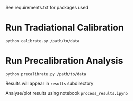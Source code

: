 See requirements.txt for packages used

# Run Tradiational Calibration

`python calibrate.py /path/to/data`

# Run Precalibration Analysis

`python precalibrate.py /path/to/data`

Results will appear in `results` subdirectory

Analyse/plot results using notebook `process_results.ipynb`